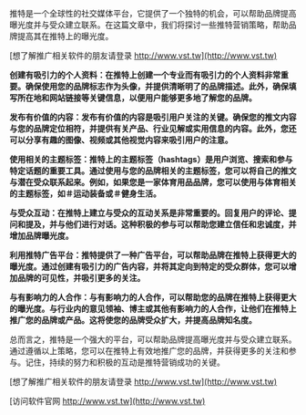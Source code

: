 推特是一个全球性的社交媒体平台，它提供了一个独特的机会，可以帮助品牌提高曝光度并与受众建立联系。在这篇文章中，我们将探讨一些推特营销策略，帮助品牌提高其在推特上的曝光度。

[想了解推广相关软件的朋友请登录 http://www.vst.tw](http://www.vst.tw)

**创建有吸引力的个人资料：在推特上创建一个专业而有吸引力的个人资料非常重要。确保使用您的品牌标志作为头像，并提供清晰明了的品牌描述。此外，确保填写所在地和网站链接等关键信息，以便用户能够更多地了解您的品牌。**

**发布有价值的内容：发布有价值的内容是吸引用户关注的关键。确保您的推文内容与您的品牌定位相符，并提供有关产品、行业见解或实用信息的内容。此外，您还可以分享有趣的图像、视频或其他视觉内容来吸引用户的注意。**

**使用相关的主题标签：推特上的主题标签（hashtags）是用户浏览、搜索和参与特定话题的重要工具。通过使用与您的品牌相关的主题标签，您可以将自己的推文与潜在受众联系起来。例如，如果您是一家体育用品品牌，您可以使用与体育相关的主题标签，如＃运动装备或＃健身生活。**

**与受众互动：在推特上建立与受众的互动关系是非常重要的。回复用户的评论、提问和提及，并与他们进行对话。这种积极的参与可以帮助您建立信任和忠诚度，并增加品牌曝光度。**

**利用推特广告平台：推特提供了一种广告平台，可以帮助品牌在推特上获得更大的曝光度。通过创建有吸引力的广告内容，并将其定向到特定的受众群体，您可以增加品牌的可见性，并吸引更多的关注。**

**与有影响力的人合作：与有影响力的人合作，可以帮助您的品牌在推特上获得更大的曝光度。与行业内的意见领袖、博主或其他有影响力的人合作，让他们在推特上推广您的品牌或产品。这将使您的品牌受众扩大，并提高品牌知名度。**

总而言之，推特是一个强大的平台，可以帮助品牌提高曝光度并与受众建立联系。通过遵循以上策略，您可以在推特上有效地推广您的品牌，并获得更多的关注和参与。记住，持续的努力和积极的互动是推特营销成功的关键。

[想了解推广相关软件的朋友请登录 http://www.vst.tw](http://www.vst.tw)


[访问软件官网 http://www.vst.tw](http://www.vst.tw)
